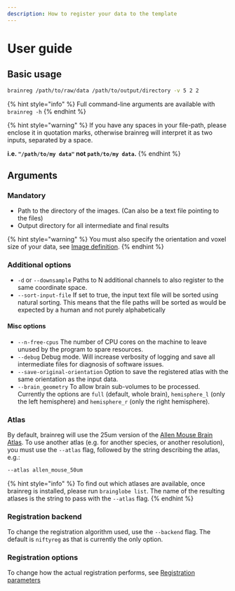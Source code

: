 ```yaml
---
description: How to register your data to the template
---
```


# User guide

## Basic usage

```bash
brainreg /path/to/raw/data /path/to/output/directory -v 5 2 2 
```

{% hint style="info" %}
Full command-line arguments are available with `brainreg -h`
{% endhint %}

{% hint style="warning" %}
If you have any spaces in your file-path, please enclose it in quotation marks, otherwise brainreg will interpret it as two inputs, separated by a space.

**i.e. `"/path/to/my data"` not `path/to/my data`.**
{% endhint %}

## Arguments

### Mandatory

* Path to the directory of the images. (Can also be a text file pointing to the files)
* Output directory for all intermediate and final results

{% hint style="warning" %}
You must also specify the orientation and voxel size of your data, see [Image definition](../../cellfinder/image-orientation.md).
{% endhint %}

### Additional options

* `-d` or `--downsample` Paths to N additional channels to also register to the same coordinate space.
* `--sort-input-file` If set to true, the input text file will be sorted using natural sorting. This means that the file paths will be sorted as would be expected by a human and not purely alphabetically

#### Misc options

* `--n-free-cpus` The number of CPU cores on the machine to leave unused by the program to spare resources.
* `--debug` Debug mode. Will increase verbosity of logging and save all intermediate files for diagnosis of software issues.
* `--save-original-orientation` Option to save the registered atlas with the same orientation as the input data.
* `--brain_geometry` To allow brain sub-volumes to be processed. Currently the options are `full` (default, whole brain), `hemisphere_l` (only the left hemisphere) and `hemisphere_r` (only the right hemisphere).

### Atlas

By default, brainreg will use the 25um version of the [Allen Mouse Brain Atlas](https://mouse.brain-map.org/). To use another atlas (e.g. for another species, or another resolution), you must use the `--atlas` flag, followed by the string describing the atlas, e.g.:

```bash
--atlas allen_mouse_50um
```

{% hint style="info" %}
To find out which atlases are available, once brainreg is installed, please run `brainglobe list`. The name of the resulting atlases is the string to pass with the `--atlas` flag.
{% endhint %}

### Registration backend

To change the registration algorithm used, use the `--backend` flag. The default is `niftyreg` as that is currently the only option.

### Registration options

To change how the actual registration performs, see [Registration parameters](parameters.md)
